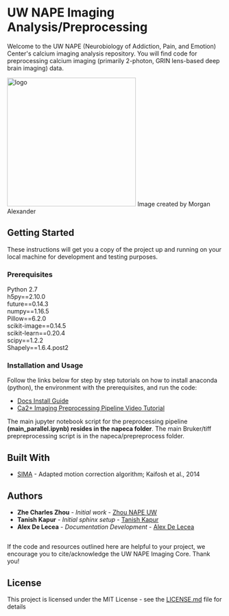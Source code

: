 # UW NAPE Imaging Analysis/Preprocessing

Welcome to the UW NAPE (Neurobiology of Addiction, Pain, and Emotion) Center's calcium imaging analysis repository. You will find code for preprocessing calcium imaging (primarily 2-photon, GRIN lens-based deep brain imaging) data. 

<img width="300" alt="logo" src="https://github.com/zhounapeuw/NAPE_imaging_analysis/blob/master/docs/_images/logo.jpg">
Image created by Morgan Alexander

## Getting Started

These instructions will get you a copy of the project up and running on your local machine for development and testing purposes. 

### Prerequisites

Python 2.7  
h5py==2.10.0  
future==0.14.3  
numpy==1.16.5  
Pillow==6.2.0  
scikit-image==0.14.5  
scikit-learn==0.20.4  
scipy==1.2.2  
Shapely==1.6.4.post2  

### Installation and Usage

Follow the links below for step by step tutorials on how to install anaconda (python), the environment with the prerequisites, and run the code:

* [Docs Install Guide](https://zhounapeuw.github.io/NAPE_imaging_analysis/install_anaconda_sima.html#)
* [Ca2+ Imaging Preprocessing Pipeline Video Tutorial](https://www.youtube.com/watch?v=GQnemu6TlD8&list=PL9At_dwJQ9Kqtgk-rJJr_hVonUFfazUTn&index=2&t=0s)

The main jupyter notebook script for the preprocessing pipeline **(main_parallel.ipynb) resides in the napeca folder**.
The main Bruker/tiff prepreprocessing script is in the napeca/prepreprocess folder.

## Built With

* [SIMA](https://github.com/losonczylab/sima) - Adapted motion correction algorithm; Kaifosh et al., 2014

## Authors

* **Zhe Charles Zhou** - *Initial work* - [Zhou NAPE UW](https://github.com/zhounapeuw)
* **Tanish Kapur** - *Initial sphinx setup* - [Tanish Kapur](https://github.com/tan33sh)
* **Alex De Lecea** - *Documentation Development* - [Alex De Lecea](https://github.com/Alex-de-Lecea)

## 

If the code and resources outlined here are helpful to your project, we encourage you to cite/acknowledge the UW NAPE Imaging Core. Thank you!

## License

This project is licensed under the MIT License - see the [LICENSE.md](LICENSE.md) file for details

